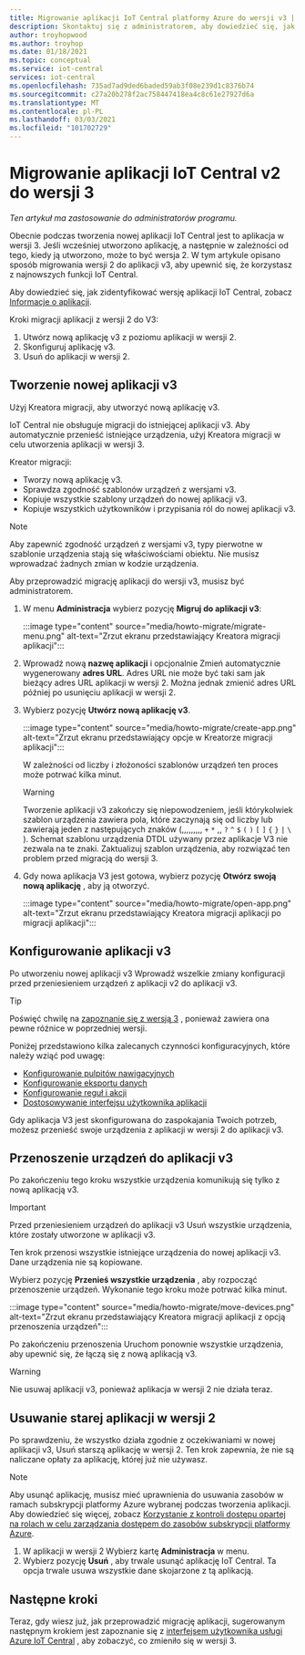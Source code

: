 ```yaml
---
title: Migrowanie aplikacji IoT Central platformy Azure do wersji v3 | Microsoft Docs
description: Skontaktuj się z administratorem, aby dowiedzieć się, jak przeprowadzić migrację aplikacji platformy IoT Central Azure w wersji 2 na v3
author: troyhopwood
ms.author: troyhop
ms.date: 01/18/2021
ms.topic: conceptual
ms.service: iot-central
services: iot-central
ms.openlocfilehash: 735ad7ad9ded6baded59ab3f08e239d1c8376b74
ms.sourcegitcommit: c27a20b278f2ac758447418ea4c8c61e27927d6a
ms.translationtype: MT
ms.contentlocale: pl-PL
ms.lasthandoff: 03/03/2021
ms.locfileid: "101702729"
---
```

# <a name="migrate-your-v2-iot-central-application-to-v3"></a>Migrowanie aplikacji IoT Central v2 do wersji 3

*Ten artykuł ma zastosowanie do administratorów programu.*

Obecnie podczas tworzenia nowej aplikacji IoT Central jest to aplikacja w wersji 3. Jeśli wcześniej utworzono aplikację, a następnie w zależności od tego, kiedy ją utworzono, może to być wersja 2. W tym artykule opisano sposób migrowania wersji 2 do aplikacji v3, aby upewnić się, że korzystasz z najnowszych funkcji IoT Central.

Aby dowiedzieć się, jak zidentyfikować wersję aplikacji IoT Central, zobacz [Informacje o aplikacji](howto-get-app-info.md).

Kroki migracji aplikacji z wersji 2 do V3:

1. Utwórz nową aplikację v3 z poziomu aplikacji w wersji 2.
1. Skonfiguruj aplikację v3.
1. Usuń do aplikacji w wersji 2.

## <a name="create-a-new-v3-application"></a>Tworzenie nowej aplikacji v3

Użyj Kreatora migracji, aby utworzyć nową aplikację v3.

IoT Central nie obsługuje migracji do istniejącej aplikacji v3. Aby automatycznie przenieść istniejące urządzenia, użyj Kreatora migracji w celu utworzenia aplikacji w wersji 3.

Kreator migracji:

- Tworzy nową aplikację v3.
- Sprawdza zgodność szablonów urządzeń z wersjami v3.
- Kopiuje wszystkie szablony urządzeń do nowej aplikacji v3.
- Kopiuje wszystkich użytkowników i przypisania ról do nowej aplikacji v3.

> [!NOTE]
> Aby zapewnić zgodność urządzeń z wersjami v3, typy pierwotne w szablonie urządzenia stają się właściwościami obiektu. Nie musisz wprowadzać żadnych zmian w kodzie urządzenia.

Aby przeprowadzić migrację aplikacji do wersji v3, musisz być administratorem.

1. W menu **Administracja** wybierz pozycję **Migruj do aplikacji v3**:

    :::image type="content" source="media/howto-migrate/migrate-menu.png" alt-text="Zrzut ekranu przedstawiający Kreatora migracji aplikacji":::

1. Wprowadź nową **nazwę aplikacji** i opcjonalnie Zmień automatycznie wygenerowany  **adres URL**. Adres URL nie może być taki sam jak bieżący adres URL aplikacji w wersji 2. Można jednak zmienić adres URL później po usunięciu aplikacji w wersji 2.

1. Wybierz pozycję **Utwórz nową aplikację v3**.

    :::image type="content" source="media/howto-migrate/create-app.png" alt-text="Zrzut ekranu przedstawiający opcje w Kreatorze migracji aplikacji":::

    W zależności od liczby i złożoności szablonów urządzeń ten proces może potrwać kilka minut.

    > [!Warning]
    > Tworzenie aplikacji v3 zakończy się niepowodzeniem, jeśli którykolwiek szablon urządzenia zawiera pola, które zaczynają się od liczby lub zawierają jeden z następujących znaków (,,,,,,,,, `+` `*` ,, `?` `^` `$` `(` `)` `[` `]` `{` `}` `|` `\` ). Schemat szablonu urządzenia DTDL używany przez aplikacje V3 nie zezwala na te znaki. Zaktualizuj szablon urządzenia, aby rozwiązać ten problem przed migracją do wersji 3.

1. Gdy nowa aplikacja V3 jest gotowa, wybierz pozycję **Otwórz swoją nową aplikację** , aby ją otworzyć.

    :::image type="content" source="media/howto-migrate/open-app.png" alt-text="Zrzut ekranu przedstawiający Kreatora migracji aplikacji po migracji aplikacji":::

## <a name="configure-the-v3-application"></a>Konfigurowanie aplikacji v3

Po utworzeniu nowej aplikacji v3 Wprowadź wszelkie zmiany konfiguracji przed przeniesieniem urządzeń z aplikacji v2 do aplikacji v3.

> [!TIP]
> Poświęć chwilę na [zapoznanie się z wersją 3](overview-iot-central-tour.md#navigate-your-application) , ponieważ zawiera ona pewne różnice w poprzedniej wersji.

Poniżej przedstawiono kilka zalecanych czynności konfiguracyjnych, które należy wziąć pod uwagę:

- [Konfigurowanie pulpitów nawigacyjnych](howto-add-tiles-to-your-dashboard.md)
- [Konfigurowanie eksportu danych](howto-export-data.md)
- [Konfigurowanie reguł i akcji](quick-configure-rules.md)
- [Dostosowywanie interfejsu użytkownika aplikacji](howto-customize-ui.md)

Gdy aplikacja V3 jest skonfigurowana do zaspokajania Twoich potrzeb, możesz przenieść swoje urządzenia z aplikacji w wersji 2 do aplikacji v3.

## <a name="move-your-devices-to-the-v3-application"></a>Przenoszenie urządzeń do aplikacji v3

Po zakończeniu tego kroku wszystkie urządzenia komunikują się tylko z nową aplikacją v3.

> [!IMPORTANT]
> Przed przeniesieniem urządzeń do aplikacji v3 Usuń wszystkie urządzenia, które zostały utworzone w aplikacji v3.

Ten krok przenosi wszystkie istniejące urządzenia do nowej aplikacji v3. Dane urządzenia nie są kopiowane.

Wybierz pozycję **Przenieś wszystkie urządzenia** , aby rozpocząć przenoszenie urządzeń. Wykonanie tego kroku może potrwać kilka minut.

:::image type="content" source="media/howto-migrate/move-devices.png" alt-text="Zrzut ekranu przedstawiający Kreatora migracji aplikacji z opcją przenoszenia urządzeń":::

Po zakończeniu przenoszenia Uruchom ponownie wszystkie urządzenia, aby upewnić się, że łączą się z nową aplikacją v3.

> [!WARNING]
> Nie usuwaj aplikacji v3, ponieważ aplikacja w wersji 2 nie działa teraz.

## <a name="delete-your-old-v2-application"></a>Usuwanie starej aplikacji w wersji 2

Po sprawdzeniu, że wszystko działa zgodnie z oczekiwaniami w nowej aplikacji v3, Usuń starszą aplikację w wersji 2. Ten krok zapewnia, że nie są naliczane opłaty za aplikację, której już nie używasz.

> [!Note]
> Aby usunąć aplikację, musisz mieć uprawnienia do usuwania zasobów w ramach subskrypcji platformy Azure wybranej podczas tworzenia aplikacji. Aby dowiedzieć się więcej, zobacz [Korzystanie z kontroli dostępu opartej na rolach w celu zarządzania dostępem do zasobów subskrypcji platformy Azure](../../role-based-access-control/role-assignments-portal.md).

1. W aplikacji w wersji 2 Wybierz kartę **Administracja** w menu.
2. Wybierz pozycję **Usuń** , aby trwale usunąć aplikację IoT Central. Ta opcja trwale usuwa wszystkie dane skojarzone z tą aplikacją.

## <a name="next-steps"></a>Następne kroki

Teraz, gdy wiesz już, jak przeprowadzić migrację aplikacji, sugerowanym następnym krokiem jest zapoznanie się z [interfejsem użytkownika usługi Azure IoT Central](overview-iot-central-tour.md) , aby zobaczyć, co zmieniło się w wersji 3.